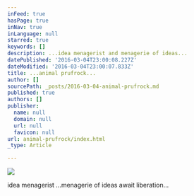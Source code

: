 ```yaml
---
inFeed: true
hasPage: true
inNav: true
inLanguage: null
starred: true
keywords: []
description: ...idea menagerist and menagerie of ideas...
datePublished: '2016-03-04T23:00:08.227Z'
dateModified: '2016-03-04T23:00:07.833Z'
title: ...animal prufrock...
author: []
sourcePath: _posts/2016-03-04-animal-prufrock.md
published: true
authors: []
publisher:
  name: null
  domain: null
  url: null
  favicon: null
url: animal-prufrock/index.html
_type: Article

---
```

![](https://the-grid-user-content.s3-us-west-2.amazonaws.com/5bc267c3-d41a-490c-9b7a-761e46eb61d8.jpg)

idea menagerist                       ...menagerie of ideas await liberation...